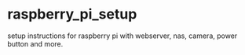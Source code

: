# raspberry_pi_setup
setup instructions for raspberry pi with webserver, nas, camera, power button and more.
